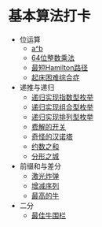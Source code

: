 # 基本算法打卡

- 位运算
  - [a^b](PowerABC.java)
  - [64位整数乘法](BitOF64IntegerMultiplication.java)
  - [最短Hamilton路径](ShortestHamiltonPath.java)
  - [起床困难综合症](DTOS.java)
- 递推与递归
  - [递归实现指数型枚举](ExponentialEnumeration.java)
  - [递归实现组合型枚举](CombinationEnumeration.java)
  - [递归实现排列型枚举](ArrangedEnumeration.java)
  - [费解的开关](ConfusingSwitch.java)
  - [奇怪的汉诺塔](WeirdHanoiTower.java)
  - [约数之和](DivisorsSum.java)
  - [分形之城](FractalsCity.java)
- 前缀和与差分
  - [激光炸弹](LaserBomb.java)
  - [增减序列](IncDec.java)
  - [最高的牛](TallestCow.java)
- 二分
    - [最佳牛围栏](BestCattleFence.java)